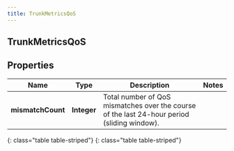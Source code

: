 ```yaml
---
title: TrunkMetricsQoS
---
```

## TrunkMetricsQoS


## Properties

| Name | Type | Description | Notes |
| ------------ | ------------- | ------------- | ------------- |
| **mismatchCount** | **Integer** | Total number of QoS mismatches over the course of the last 24-hour period (sliding window). |  |
{: class="table table-striped"}
{: class="table table-striped"}


